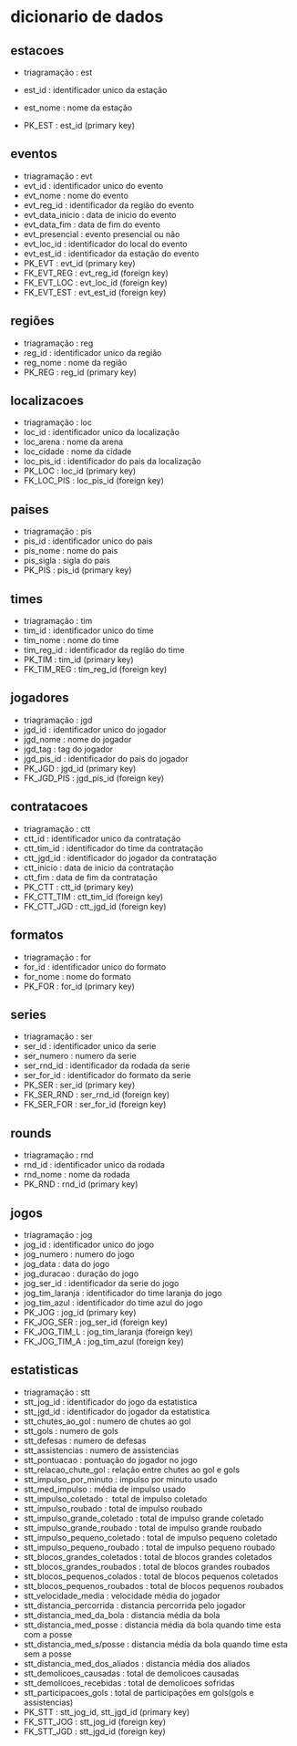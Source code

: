 # dicionario de dados

## estacoes
- triagramação : est

- est_id : identificador unico da estação
- est_nome : nome da estação
- PK_EST : est_id (primary key)

## eventos
- triagramação : evt
- evt_id : identificador unico do evento
- evt_nome : nome do evento
- evt_reg_id : identificador da região do evento
- evt_data_inicio : data de inicio do evento
- evt_data_fim : data de fim do evento
- evt_presencial : evento presencial ou não
- evt_loc_id : identificador do local do evento
- evt_est_id : identificador da estação do evento
- PK_EVT : evt_id (primary key)
- FK_EVT_REG : evt_reg_id (foreign key)
- FK_EVT_LOC : evt_loc_id (foreign key)
- FK_EVT_EST : evt_est_id (foreign key)

## regiões
- triagramação : reg
- reg_id : identificador unico da região
- reg_nome : nome da região
- PK_REG : reg_id (primary key)

## localizacoes
- triagramação : loc
- loc_id : identificador unico da localização
- loc_arena : nome da arena
- loc_cidade : nome da cidade
- loc_pis_id : identificador do pais da localização
- PK_LOC : loc_id (primary key)
- FK_LOC_PIS : loc_pis_id (foreign key)

## paises
- triagramação : pis
- pis_id : identificador unico do pais
- pis_nome : nome do pais
- pis_sigla : sigla do pais
- PK_PIS : pis_id (primary key)

## times
- triagramação : tim
- tim_id : identificador unico do time
- tim_nome : nome do time
- tim_reg_id : identificador da região do time
- PK_TIM : tim_id (primary key)
- FK_TIM_REG : tim_reg_id (foreign key)

## jogadores
- triagramação : jgd
- jgd_id : identificador unico do jogador
- jgd_nome : nome do jogador
- jgd_tag : tag do jogador
- jgd_pis_id : identificador do pais do jogador
- PK_JGD : jgd_id (primary key)
- FK_JGD_PIS : jgd_pis_id (foreign key)

## contratacoes
- triagramação : ctt
- ctt_id : identificador unico da contratação
- ctt_tim_id : identificador do time da contratação
- ctt_jgd_id : identificador do jogador da contratação
- ctt_inicio : data de inicio da contratação
- ctt_fim : data de fim da contratação
- PK_CTT : ctt_id (primary key)
- FK_CTT_TIM : ctt_tim_id (foreign key)
- FK_CTT_JGD : ctt_jgd_id (foreign key)

## formatos
- triagramação : for
- for_id : identificador unico do formato
- for_nome : nome do formato
- PK_FOR : for_id (primary key)

## series
- triagramação : ser
- ser_id : identificador unico da serie
- ser_numero : numero da serie
- ser_rnd_id : identificador da rodada da serie
- ser_for_id : identificador do formato da serie
- PK_SER : ser_id (primary key)
- FK_SER_RND : ser_rnd_id (foreign key)
- FK_SER_FOR : ser_for_id (foreign key)

## rounds
- triagramação : rnd
- rnd_id : identificador unico da rodada
- rnd_nome : nome da rodada
- PK_RND : rnd_id (primary key)

## jogos
- triagramação : jog
- jog_id : identificador unico do jogo
- jog_numero : numero do jogo
- jog_data : data do jogo
- jog_duracao : duração do jogo
- jog_ser_id : identificador da serie do jogo
- jog_tim_laranja : identificador do time laranja do jogo
- jog_tim_azul : identificador do time azul do jogo
- PK_JOG : jog_id (primary key)
- FK_JOG_SER : jog_ser_id (foreign key)
- FK_JOG_TIM_L : jog_tim_laranja (foreign key)
- FK_JOG_TIM_A : jog_tim_azul (foreign key)

## estatisticas
- triagramação : stt
- stt_jog_id : identificador do jogo da estatistica
- stt_jgd_id : identificador do jogador da estatistica
- stt_chutes_ao_gol : numero de chutes ao gol
- stt_gols : numero de gols
- stt_defesas : numero de defesas
- stt_assistencias : numero de assistencias
- stt_pontuacao : pontuação do jogador no jogo
- stt_relacao_chute_gol : relação entre chutes ao gol e gols
- stt_impulso_por_minuto : impulso por minuto usado
- stt_med_impulso : média de impulso usado
- stt_impulso_coletado :  total de impulso coletado
- stt_impulso_roubado : total de impulso roubado
- stt_impulso_grande_coletado : total de impulso grande coletado
- stt_impulso_grande_roubado : total de impulso grande roubado
- stt_impulso_pequeno_coletado : total de impulso pequeno coletado
- stt_impulso_pequeno_roubado : total de impulso pequeno roubado
- stt_blocos_grandes_coletados : total de blocos grandes coletados
- stt_blocos_grandes_roubados : total de blocos grandes roubados
- stt_blocos_pequenos_colados : total de blocos pequenos coletados
- stt_blocos_pequenos_roubados : total de blocos pequenos roubados
- stt_velocidade_media : velocidade média do jogador
- stt_distancia_percorrida : distancia percorrida pelo jogador
- stt_distancia_med_da_bola : distancia média da bola
- stt_distancia_med_posse : distancia média da bola quando time esta com a posse
- stt_distancia_med_s/posse : distancia média da bola quando time esta sem a posse
- stt_distancia_med_dos_aliados : distancia média dos aliados
- stt_demolicoes_causadas : total de demolicoes causadas
- stt_demolicoes_recebidas : total de demolicoes sofridas
- stt_participacoes_gols : total de participações em gols(gols e assistencias)
- PK_STT : stt_jog_id, stt_jgd_id (primary key)
- FK_STT_JOG : stt_jog_id (foreign key)
- FK_STT_JGD : stt_jgd_id (foreign key)